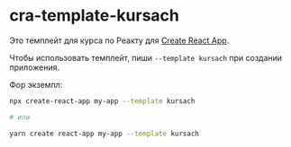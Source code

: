 # cra-template-kursach

Это темплейт для курса по Реакту для [Create React App](https://github.com/facebook/create-react-app).

Чтобы использовать темплейт, пиши `--template kursach` при создании приложения.

Фор экземпл:

```sh
npx create-react-app my-app --template kursach

# или

yarn create react-app my-app --template kursach
```
